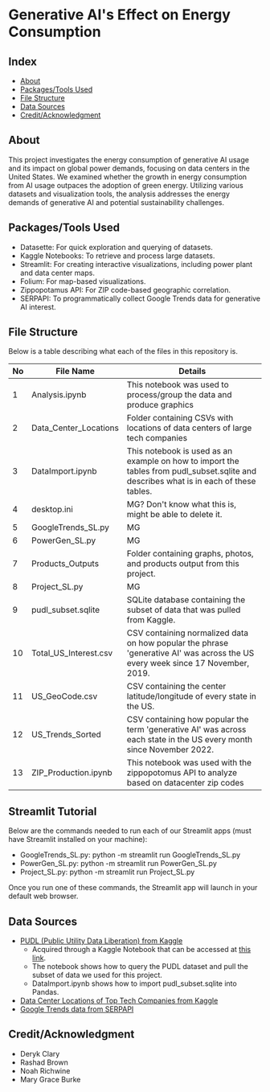 # Generative AI's Effect on Energy Consumption

## Index
- [About](#about)
- [Packages/Tools Used](#packagestools-used)
- [File Structure](#file-structure) 
- [Data Sources](#data-sources)
- [Credit/Acknowledgment](#creditacknowledgment)

## About
This project investigates the energy consumption of generative AI usage and its impact on global power demands, focusing on data centers in the United States. We examined whether the growth in energy consumption from AI usage outpaces the adoption of green energy. Utilizing various datasets and visualization tools, the analysis addresses the energy demands of generative AI and potential sustainability challenges.

## Packages/Tools Used
- Datasette: For quick exploration and querying of datasets.
- Kaggle Notebooks: To retrieve and process large datasets.
- Streamlit: For creating interactive visualizations, including power plant and data center maps.
- Folium: For map-based visualizations.
- Zippopotamus API: For ZIP code-based geographic correlation.
- SERPAPI: To programmatically collect Google Trends data for generative AI interest.

## File Structure
Below is a table describing what each of the files in this repository is.

| No | File Name | Details 
|----|------------|-------|
| 1  | Analysis.ipynb | This notebook was used to process/group the data and produce graphics
| 2  | Data_Center_Locations | Folder containing CSVs with locations of data centers of large tech companies
| 3  | DataImport.ipynb | This notebook is used as an example on how to import the tables from pudl_subset.sqlite and describes what is in each of these tables.
| 4  | desktop.ini | MG? Don't know what this is, might be able to delete it.
| 5  | GoogleTrends_SL.py | MG
| 6  | PowerGen_SL.py | MG
| 7  | Products_Outputs | Folder containing graphs, photos, and products output from this project.
| 8  | Project_SL.py | MG
| 9  | pudl_subset.sqlite | SQLite database containing the subset of data that was pulled from Kaggle.
| 10 | Total_US_Interest.csv | CSV containing normalized data on how popular the phrase 'generative AI' was across the US every week since 17 November, 2019.
| 11 | US_GeoCode.csv | CSV containing the center latitude/longitude of every state in the US.
| 12 | US_Trends_Sorted | CSV containing how popular the term 'generative AI' was across each state in the US every month since November 2022.
| 13 | ZIP_Production.ipynb | This notebook was used with the zippopotomus API to analyze based on datacenter zip codes

## Streamlit Tutorial
Below are the commands needed to run each of our Streamlit apps (must have Streamlit installed on your machine):
- GoogleTrends_SL.py: python -m streamlit run GoogleTrends_SL.py
- PowerGen_SL.py: python -m streamlit run PowerGen_SL.py
- Project_SL.py: python -m streamlit run Project_SL.py

Once you run one of these commands, the Streamlit app will launch in your default web browser.

##  Data Sources
- [PUDL (Public Utility Data Liberation) from Kaggle](https://www.kaggle.com/datasets/catalystcooperative/pudl-project)
  - Acquired through a Kaggle Notebook that can be accessed at [this link](https://www.kaggle.com/code/deryk96/pudl-data-curation).
  - The notebook shows how to query the PUDL dataset and pull the subset of data we used for this project.
  - DataImport.ipynb shows how to import pudl_subset.sqlite into Pandas.
- [Data Center Locations of Top Tech Companies from Kaggle](https://www.kaggle.com/datasets/mauryansshivam/list-of-data-centers-of-top-tech-companies)
- [Google Trends data from SERPAPI](https://serpapi.com/google-trends-api)

## Credit/Acknowledgment
- Deryk Clary
- Rashad Brown
- Noah Richwine
- Mary Grace Burke
